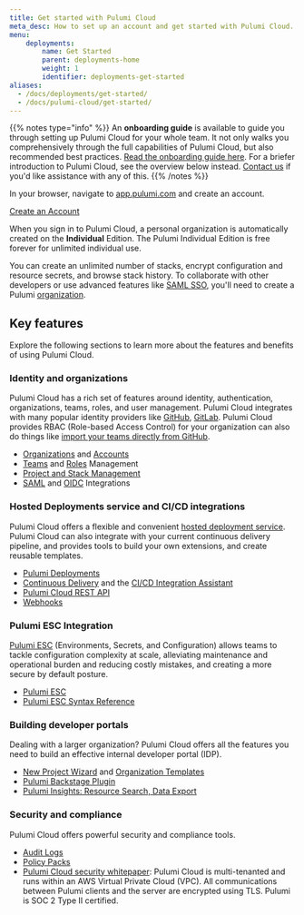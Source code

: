 ```yaml
---
title: Get started with Pulumi Cloud
meta_desc: How to set up an account and get started with Pulumi Cloud.
menu:
    deployments:
        name: Get Started
        parent: deployments-home
        weight: 1
        identifier: deployments-get-started
aliases:
  - /docs/deployments/get-started/
  - /docs/pulumi-cloud/get-started/
---
```


{{% notes type="info" %}}
An **onboarding guide** is available to guide you through setting up Pulumi Cloud for your whole team. It not only walks you comprehensively through the full capabilities of Pulumi Cloud, but also recommended best practices. [Read the onboarding guide here](./onboarding-guide). For a briefer introduction to Pulumi Cloud, see the overview below instead. [Contact us](/contact) if you'd like assistance with any of this.
{{% /notes %}}

In your browser, navigate to <a href="https://app.pulumi.com" target="_blank">app.pulumi.com</a> and create an account.

<a class="btn btn-secondary" href="https://app.pulumi.com/signup" target="_blank">Create an Account</a>

When you sign in to Pulumi Cloud, a personal organization is automatically
created on the **Individual** Edition. The Pulumi Individual Edition is free forever for unlimited individual use.

You can create an unlimited number of stacks, encrypt configuration and resource secrets, and browse stack history. To collaborate with other developers or use advanced features like [SAML SSO](/docs/administration/access-identity/saml/), you'll need to create a Pulumi [organization](/docs/pulumi-cloud/organizations/).

## Key features

Explore the following sections to learn more about the features and benefits of using Pulumi Cloud.

### Identity and organizations

Pulumi Cloud has a rich set of features around identity, authentication, organizations, teams, roles, and user management. Pulumi Cloud integrates with many popular identity providers like [GitHub](/docs/administration/organizations-teams/organizations/#github-identity-provider), [GitLab](/docs/administration/organizations-teams/organizations/#gitlab-identity-provider). Pulumi Cloud provides RBAC (Role-based Access Control) for your organization can also do things like [import your teams directly from GitHub](/docs/administration/organizations-teams/teams/#github-based-teams).

* [Organizations](/docs/pulumi-cloud/organizations/) and [Accounts](/docs/pulumi-cloud/accounts/)
* [Teams](/docs/administration/organizations-teams/teams/) and [Roles](/docs/pulumi-cloud/organizations/#organization-roles) Management
* [Project and Stack Management](/docs/deployments/projects-and-stacks/)
* [SAML](/docs/administration/access-identity/saml/) and [OIDC](/docs/pulumi-cloud/oidc/) Integrations

### Hosted Deployments service and CI/CD integrations

Pulumi Cloud offers a flexible and convenient [hosted deployment service](/docs/deployments/deployments/). Pulumi Cloud can also integrate with your current continuous delivery pipeline, and provides tools to build your own extensions, and create reusable templates.

* [Pulumi Deployments](/docs/deployments/deployments/)
* [Continuous Delivery](/docs/using-pulumi/continuous-delivery/) and the [CI/CD Integration Assistant](/docs/deployments/deployments/ci-cd-integration-assistant/)
* [Pulumi Cloud REST API](/docs/pulumi-cloud/cloud-rest-api/)
* [Webhooks](/docs/deployments/webhooks/)

### Pulumi ESC Integration

[Pulumi ESC](/docs/esc/) (Environments, Secrets, and Configuration) allows teams to tackle configuration complexity at scale, alleviating maintenance and operational burden and reducing costly mistakes, and creating a more secure by default posture.

* [Pulumi ESC](/docs/esc/)
* [Pulumi ESC Syntax Reference](/docs/reference/esc-syntax/)

### Building developer portals

Dealing with a larger organization? Pulumi Cloud offers all the features you need to build an effective internal developer portal (IDP).

* [New Project Wizard](/docs/idp/developer-portals/new-project-wizard) and [Organization Templates](/docs/idp/developer-portals/templates)
* [Pulumi Backstage Plugin](/docs/idp/developer-portals/backstage)
* [Pulumi Insights: Resource Search, Data Export](/docs/intro/insights)

### Security and compliance

Pulumi Cloud offers powerful security and compliance tools.

* [Audit Logs](/docs/pulumi-cloud/audit-logs/)
* [Policy Packs](/docs/using-pulumi/crossguard/configuration/)
* [Pulumi Cloud security whitepaper](/security/pulumi-cloud-security-whitepaper.pdf): Pulumi Cloud is multi-tenanted and runs within an AWS Virtual Private Cloud (VPC). All communications between Pulumi clients and the server are encrypted using TLS. Pulumi is SOC 2 Type II certified.
